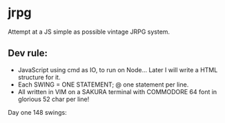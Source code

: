 # jrpg
Attempt at a JS simple as possible vintage JRPG system.

## Dev rule:
* JavaScript using cmd as IO, to run on Node... Later I will write a HTML
structure for it.
* Each SWING = ONE STATEMENT; @ one statement per line.
* All written in VIM on a SAKURA terminal with COMMODORE 64 font in glorious 52 char per line!

Day one 148 swings:
